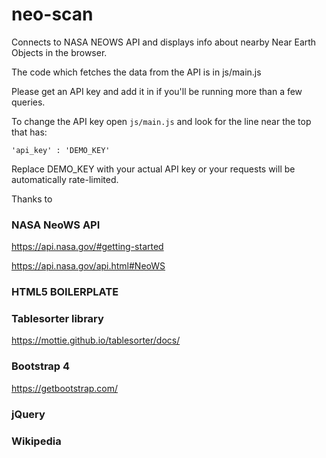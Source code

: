 # neo-scan

Connects to NASA NEOWS API and displays info about nearby 
Near Earth Objects in the browser.

The code which fetches the data from the API
is in js/main.js

Please get an API key and add it in if you'll be
running more than a few queries.

To change the API key open
`js/main.js` and look for the line near
the top that has:


`'api_key' : 'DEMO_KEY'`

Replace DEMO_KEY with your actual API key or your
requests will be automatically rate-limited.

Thanks to

### NASA NeoWS API

https://api.nasa.gov/#getting-started

https://api.nasa.gov/api.html#NeoWS

### HTML5 BOILERPLATE

### Tablesorter library

https://mottie.github.io/tablesorter/docs/

### Bootstrap 4

https://getbootstrap.com/

### jQuery

### Wikipedia